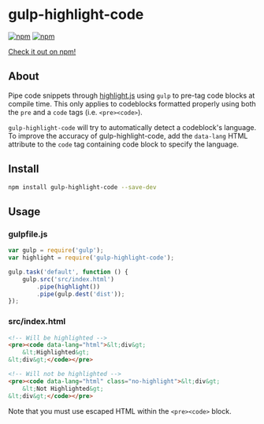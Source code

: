 # gulp-highlight-code

[![npm](https://img.shields.io/npm/v/gulp-highlight-code.svg)]()
[![npm](https://img.shields.io/npm/l/gulp-highlight-code.svg)]()

[Check it out on npm!](https://www.npmjs.com/package/gulp-highlight-code "gulp-highlight-code")

## About
Pipe code snippets through [highlight.js](https://highlightjs.org/ "highlight.js")  using `gulp` to pre-tag code blocks at compile time. This only applies to codeblocks formatted properly using both the `pre` and a `code` tags (i.e. `<pre><code>`).

`gulp-highlight-code` will try to automatically detect a codeblock's language. To improve the accuracy of gulp-highlight-code, add the `data-lang` HTML attribute to the `code` tag containing code block to specify the language.

## Install

```bash
npm install gulp-highlight-code --save-dev
```

## Usage

### gulpfile.js
```js
var gulp = require('gulp');
var highlight = require('gulp-highlight-code');

gulp.task('default', function () {
	gulp.src('src/index.html')
		.pipe(highlight())
		.pipe(gulp.dest('dist'));
});
```

### src/index.html
```html
<!-- Will be highlighted -->
<pre><code data-lang="html">&lt;div&gt;
	&lt;Highlighted&gt;
&lt;div&gt;</code></pre>

<!-- Will not be highlighted -->
<pre><code data-lang="html" class="no-highlight">&lt;div&gt;
	&lt;Not Highlighted&gt;
&lt;div&gt;</code></pre>

```

Note that you must use escaped HTML within the `<pre><code>` block.
